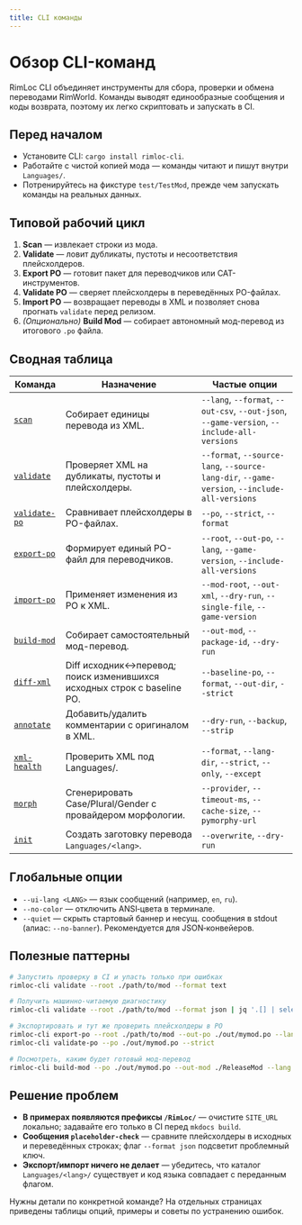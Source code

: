 ```yaml
---
title: CLI команды
---
```


# Обзор CLI-команд

RimLoc CLI объединяет инструменты для сбора, проверки и обмена переводами RimWorld. Команды выводят единообразные сообщения и коды возврата, поэтому их легко скриптовать и запускать в CI.

## Перед началом

- Установите CLI: `cargo install rimloc-cli`.
- Работайте с чистой копией мода — команды читают и пишут внутри `Languages/`.
- Потренируйтесь на фикстуре `test/TestMod`, прежде чем запускать команды на реальных данных.

## Типовой рабочий цикл

1. **Scan** — извлекает строки из мода.
2. **Validate** — ловит дубликаты, пустоты и несоответствия плейсхолдеров.
3. **Export PO** — готовит пакет для переводчиков или CAT-инструментов.
4. **Validate PO** — сверяет плейсхолдеры в переведённых PO-файлах.
5. **Import PO** — возвращает переводы в XML и позволяет снова прогнать `validate` перед релизом.
6. *(Опционально)* **Build Mod** — собирает автономный мод-перевод из итогового `.po` файла.

## Сводная таблица

| Команда | Назначение | Частые опции |
|---------|------------|--------------|
| [`scan`](scan.md) | Собирает единицы перевода из XML. | `--lang`, `--format`, `--out-csv`, `--out-json`, `--game-version`, `--include-all-versions` |
| [`validate`](validate.md) | Проверяет XML на дубликаты, пустоты и плейсхолдеры. | `--format`, `--source-lang`, `--source-lang-dir`, `--game-version`, `--include-all-versions` |
| [`validate-po`](validate_po.md) | Сравнивает плейсхолдеры в PO-файлах. | `--po`, `--strict`, `--format` |
| [`export-po`](export_import.md#export-po) | Формирует единый PO-файл для переводчиков. | `--root`, `--out-po`, `--lang`, `--game-version`, `--include-all-versions` |
| [`import-po`](export_import.md#import-po) | Применяет изменения из PO к XML. | `--mod-root`, `--out-xml`, `--dry-run`, `--single-file`, `--game-version` |
| [`build-mod`](build_mod.md) | Собирает самостоятельный мод-перевод. | `--out-mod`, `--package-id`, `--dry-run` |
| [`diff-xml`](diff_xml.md) | Diff исходник↔перевод; поиск изменившихся исходных строк с baseline PO. | `--baseline-po`, `--format`, `--out-dir`, `--strict` |
| [`annotate`](annotate.md) | Добавить/удалить комментарии с оригиналом в XML. | `--dry-run`, `--backup`, `--strip` |
| [`xml-health`](xml_health.md) | Проверить XML под Languages/. | `--format`, `--lang-dir`, `--strict`, `--only`, `--except` |
| [`morph`](morph.md) | Сгенерировать Case/Plural/Gender с провайдером морфологии. | `--provider`, `--timeout-ms`, `--cache-size`, `--pymorphy-url` |
| [`init`](init.md) | Создать заготовку перевода `Languages/<lang>`. | `--overwrite`, `--dry-run` |

## Глобальные опции

- `--ui-lang <LANG>` — язык сообщений (например, `en`, `ru`).
- `--no-color` — отключить ANSI‑цвета в терминале.
- `--quiet` — скрыть стартовый баннер и несущ. сообщения в stdout (алиас: `--no-banner`). Рекомендуется для JSON‑конвейеров.

## Полезные паттерны

```bash
# Запустить проверку в CI и упасть только при ошибках
rimloc-cli validate --root ./path/to/mod --format text

# Получить машинно-читаемую диагностику
rimloc-cli validate --root ./path/to/mod --format json | jq '.[] | select(.level=="error")'

# Экспортировать и тут же проверить плейсхолдеры в PO
rimloc-cli export-po --root ./path/to/mod --out-po ./out/mymod.po --lang ru
rimloc-cli validate-po --po ./out/mymod.po --strict

# Посмотреть, каким будет готовый мод-перевод
rimloc-cli build-mod --po ./out/mymod.po --out-mod ./ReleaseMod --lang ru --dry-run
```

## Решение проблем

- **В примерах появляются префиксы `/RimLoc/`** — очистите `SITE_URL` локально; задавайте его только в CI перед `mkdocs build`.
- **Сообщения `placeholder-check`** — сравните плейсхолдеры в исходных и переведённых строках; флаг `--format json` подсветит проблемный ключ.
- **Экспорт/импорт ничего не делает** — убедитесь, что каталог `Languages/<lang>/` существует и код языка совпадает с переданным флагом.

Нужны детали по конкретной команде? На отдельных страницах приведены таблицы опций, примеры и советы по устранению ошибок.
